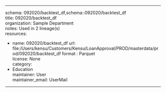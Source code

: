 


---  
schema: 092020/backtest_df,schema::092020/backtest_df  
title: 092020/backtest_df  
organization: Sample Department  
notes: Used in 2 lineage(s)  
resources:  
  - name: 092020/backtest_df 
    url: file:/Users/kensu/Customers/Kensu/LoanApproval/PROD/masterdata/prod/092020/backtest_df 
    format : Parquet  
license: None  
category:
  - Education  
maintainer: User  
maintainer_email: UserMail  
---